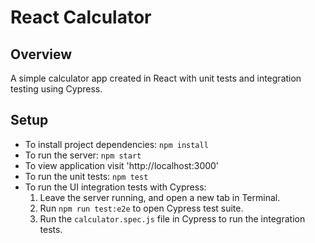 # React Calculator

## Overview
A simple calculator app created in React with unit tests and integration testing using Cypress.

## Setup
- To install project dependencies: `npm install`
- To run the server: `npm start`
- To view application visit 'http://localhost:3000'
- To run the unit tests: `npm test`
- To run the UI integration tests with Cypress:
  1. Leave the server running, and open a new tab in Terminal.
  2. Run `npm run test:e2e` to open Cypress test suite.
  3. Run the `calculator.spec.js` file in Cypress to run the integration tests.
